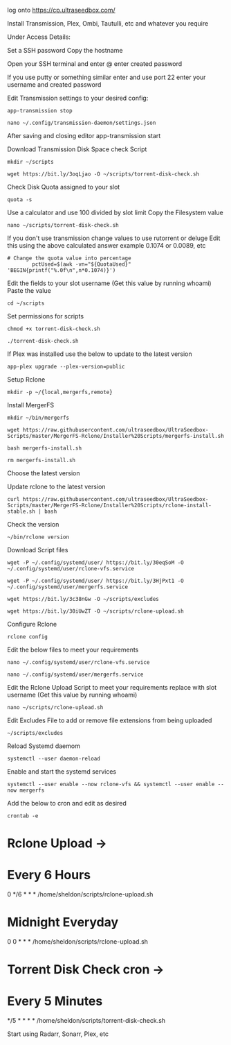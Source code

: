 log onto https://cp.ultraseedbox.com/ 

Install Transmission, Plex, Ombi, Tautulli, etc and whatever you require

Under Access Details:

Set a SSH password
Copy the hostname

Open your SSH terminal and enter <username>@<hostname>
enter created password

If you use putty or something similar enter <hostname> and use port 22
enter your username and created password

Edit Transmission settings to your desired config:

```
app-transmission stop
```
```
nano ~/.config/transmission-daemon/settings.json
```
    
After saving and closing editor app-transmission start

Download Transmission Disk Space check Script
```
mkdir ~/scripts
```
```
wget https://bit.ly/3oqLjao -O ~/scripts/torrent-disk-check.sh
```
    
Check Disk Quota assigned to your slot
```
quota -s
```
    
Use a calculator and use 100 divided by slot limit
Copy the Filesystem value

```
nano ~/scripts/torrent-disk-check.sh
```
    
If you don't use transmission change values to use rutorrent or deluge 
Edit this using the above calculated answer example 0.1074 or 0.0089, etc

    # Change the quota value into percentage
            pctUsed=$(awk -vn="${QuotaUsed}" 'BEGIN{printf("%.0f\n",n*0.1074)}')
Edit the <user> fields to your slot username (Get this value by running whoami)
Paste the <filesystem> value

```
cd ~/scripts
```
    
Set permissions for scripts
```
chmod +x torrent-disk-check.sh
```
```
./torrent-disk-check.sh
```
    
If Plex was installed use the below to update to the latest version
```
app-plex upgrade --plex-version=public
```
    
Setup Rclone
```
mkdir -p ~/{local,mergerfs,remote}
```
    
Install MergerFS
```
mkdir ~/bin/mergerfs
```
```
wget https://raw.githubusercontent.com/ultraseedbox/UltraSeedbox-Scripts/master/MergerFS-Rclone/Installer%20Scripts/mergerfs-install.sh
```
```
bash mergerfs-install.sh
```
```
rm mergerfs-install.sh
```
    
Choose the latest version

Update rclone to the latest version
```
curl https://raw.githubusercontent.com/ultraseedbox/UltraSeedbox-Scripts/master/MergerFS-Rclone/Installer%20Scripts/rclone-install-stable.sh | bash
```
    
Check the version
```
~/bin/rclone version
```
    
Download Script files 
```
wget -P ~/.config/systemd/user/ https://bit.ly/30eqSoM -O ~/.config/systemd/user/rclone-vfs.service
```
```
wget -P ~/.config/systemd/user/ https://bit.ly/3HjPxt1 -O ~/.config/systemd/user/mergerfs.service
```
```
wget https://bit.ly/3c38nGw -O ~/scripts/excludes
```
```
wget https://bit.ly/30iUwZT -O ~/scripts/rclone-upload.sh
```
    
Configure Rclone
```
rclone config
```
    
Edit the below files to meet your requirements
```
nano ~/.config/systemd/user/rclone-vfs.service
```
```
nano ~/.config/systemd/user/mergerfs.service
```
  
Edit the Rclone Upload Script to meet your requirements
replace <user> with slot username (Get this value by running whoami)
```
nano ~/scripts/rclone-upload.sh
```
    
Edit Excludes File to add or remove file extensions from being uploaded
```
~/scripts/excludes
```
    
Reload Systemd daemom
```
systemctl --user daemon-reload
```
    
Enable and start the systemd services
```
systemctl --user enable --now rclone-vfs && systemctl --user enable --now mergerfs
```
    
Add the below to cron and edit as desired

```
crontab -e
```

# Rclone Upload ->
# Every 6 Hours
0 */6 * * * /home/sheldon/scripts/rclone-upload.sh
# Midnight Everyday
0 0 * * * /home/sheldon/scripts/rclone-upload.sh

# Torrent Disk Check cron ->
# Every 5 Minutes
*/5 * * * * /home/sheldon/scripts/torrent-disk-check.sh

Start using Radarr, Sonarr, Plex, etc
